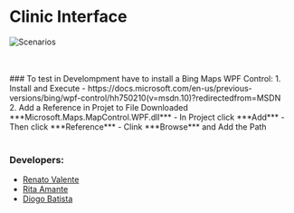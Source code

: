 # Clinic Interface

![Scenarios](https://github.com/renatovalente5/Clinic-Interface/raw/master/Scenarios.png)

<br />
<br />
### To test in Develompment have to install a Bing Maps WPF Control:
1. Install and Execute
   - https://docs.microsoft.com/en-us/previous-versions/bing/wpf-control/hh750210(v=msdn.10)?redirectedfrom=MSDN <br />
2. Add a Reference in Projet to File Downloaded ***Microsoft.Maps.MapControl.WPF.dll***
   - In Project click ***Add***
   - Then click ***Reference***
   - Clink ***Browse*** and Add the Path <br /><br />

  
### Developers:
- [Renato Valente](https://github.com/renatovalente5)
- [Rita Amante](https://github.com/rita-amante)
- [Diogo Batista](https://github.com/DiogoTista)

